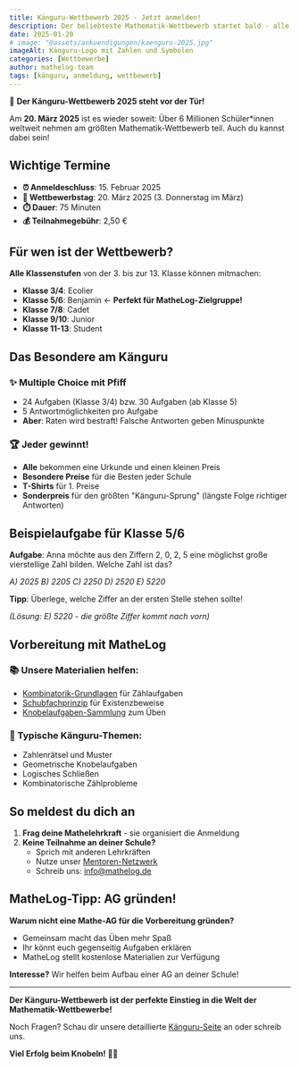 ```yaml
---
title: Känguru-Wettbewerb 2025 - Jetzt anmelden!
description: Der beliebteste Mathematik-Wettbewerb startet bald - alle Infos zur Anmeldung und Vorbereitung
date: 2025-01-20  
# image: "@assets/ankuendigungen/kaenguru-2025.jpg"
imageAlt: Känguru-Logo mit Zahlen und Symbolen
categories: [Wettbewerbe]
author: mathelog-team
tags: [känguru, anmeldung, wettbewerb]
---
```


🦘 **Der Känguru-Wettbewerb 2025 steht vor der Tür!** 

Am **20. März 2025** ist es wieder soweit: Über 6 Millionen Schüler*innen weltweit nehmen am größten Mathematik-Wettbewerb teil. Auch du kannst dabei sein!

## Wichtige Termine

- **⏰ Anmeldeschluss**: 15. Februar 2025
- **📅 Wettbewerbstag**: 20. März 2025 (3. Donnerstag im März)
- **⏱️ Dauer**: 75 Minuten  
- **💰 Teilnahmegebühr**: 2,50 €

## Für wen ist der Wettbewerb?

**Alle Klassenstufen** von der 3. bis zur 13. Klasse können mitmachen:
- **Klasse 3/4**: Ecolier
- **Klasse 5/6**: Benjamin ← **Perfekt für MatheLog-Zielgruppe!**
- **Klasse 7/8**: Cadet  
- **Klasse 9/10**: Junior
- **Klasse 11-13**: Student

## Das Besondere am Känguru

### ✨ Multiple Choice mit Pfiff
- 24 Aufgaben (Klasse 3/4) bzw. 30 Aufgaben (ab Klasse 5)
- 5 Antwortmöglichkeiten pro Aufgabe
- **Aber**: Raten wird bestraft! Falsche Antworten geben Minuspunkte

### 🏆 Jeder gewinnt!
- **Alle** bekommen eine Urkunde und einen kleinen Preis
- **Besondere Preise** für die Besten jeder Schule
- **T-Shirts** für 1. Preise
- **Sonderpreis** für den größten "Känguru-Sprung" (längste Folge richtiger Antworten)

## Beispielaufgabe für Klasse 5/6

**Aufgabe**: Anna möchte aus den Ziffern 2, 0, 2, 5 eine möglichst große vierstellige Zahl bilden. Welche Zahl ist das?

*A) 2025    B) 2205    C) 2250    D) 2520    E) 5220*

**Tipp**: Überlege, welche Ziffer an der ersten Stelle stehen sollte! 

*(Lösung: E) 5220 - die größte Ziffer kommt nach vorn)*

## Vorbereitung mit MatheLog

### 📚 Unsere Materialien helfen:
- [Kombinatorik-Grundlagen](/materialien/kombinatorik) für Zählaufgaben
- [Schubfachprinzip](/materialien/kombinatorik/schubfachprinzip) für Existenzbeweise
- [Knobelaufgaben-Sammlung](/materialien/knobelaufgaben) zum Üben

### 🎯 Typische Känguru-Themen:
- Zahlenrätsel und Muster
- Geometrische Knobelaufgaben  
- Logisches Schließen
- Kombinatorische Zählprobleme

## So meldest du dich an

1. **Frag deine Mathelehrkraft** - sie organisiert die Anmeldung
2. **Keine Teilnahme an deiner Schule?** 
   - Sprich mit anderen Lehrkräften
   - Nutze unser [Mentoren-Netzwerk](/ueber#mentoren)
   - Schreib uns: info@mathelog.de

## MatheLog-Tipp: AG gründen!

**Warum nicht eine Mathe-AG für die Vorbereitung gründen?**
- Gemeinsam macht das Üben mehr Spaß
- Ihr könnt euch gegenseitig Aufgaben erklären
- MatheLog stellt kostenlose Materialien zur Verfügung

**Interesse?** Wir helfen beim Aufbau einer AG an deiner Schule!

---

**Der Känguru-Wettbewerb ist der perfekte Einstieg in die Welt der Mathematik-Wettbewerbe!** 

Noch Fragen? Schau dir unsere detaillierte [Känguru-Seite](/wettbewerbe/kaenguru-wettbewerb) an oder schreib uns.

**Viel Erfolg beim Knobeln! 🧮✨**
